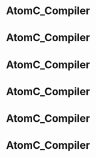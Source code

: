 # AtomC_Compiler
# AtomC_Compiler
# AtomC_Compiler
# AtomC_Compiler
# AtomC_Compiler
# AtomC_Compiler
